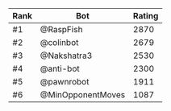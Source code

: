 Rank|Bot|Rating
---|---|---
#1|@RaspFish|2870
#2|@colinbot|2679
#3|@Nakshatra3|2530
#4|@anti-bot|2300
#5|@pawnrobot|1911
#6|@MinOpponentMoves|1087
